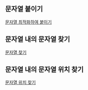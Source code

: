 ## 문자열 붙이기
[문자열 최적화하여 붙이기](https://github.com/yoonc01/codetree-TILs/tree/main/250212/Run%20Length%20%EC%9D%B8%EC%BD%94%EB%94%A9)

## 문자열 내의 문자열 찾기
[문자열 찾기](https://github.com/yoonc01/codetree-TILs/tree/main/250213/%ED%8A%B9%EC%A0%95%20%EB%AC%B8%EC%9E%90%EC%9D%98%20%EC%9C%A0%EB%AC%B4)

## 문자열 내의 문자열 위치 찾기
[문자열 위치 찾기](https://github.com/yoonc01/codetree-TILs/tree/main/250213/%EB%B6%80%EB%B6%84%EB%AC%B8%EC%9E%90%EC%97%B4%20%EC%9C%84%EC%B9%98%20%EA%B5%AC%ED%95%98%EA%B8%B0)

